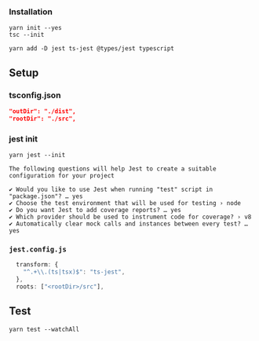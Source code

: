 ### Installation

```
yarn init --yes
tsc --init 

yarn add -D jest ts-jest @types/jest typescript
```

## Setup 

### tsconfig.json

```json
"outDir": "./dist",
"rootDir": "./src",
```

### jest init

```
yarn jest --init

The following questions will help Jest to create a suitable configuration for your project

✔ Would you like to use Jest when running "test" script in "package.json"? … yes
✔ Choose the test environment that will be used for testing › node
✔ Do you want Jest to add coverage reports? … yes
✔ Which provider should be used to instrument code for coverage? › v8
✔ Automatically clear mock calls and instances between every test? … yes
```

### `jest.config.js`

```js
  transform: {
    "^.+\\.(ts|tsx)$": "ts-jest",
  },
  roots: ["<rootDir>/src"],
```

## Test

```
yarn test --watchAll
```

